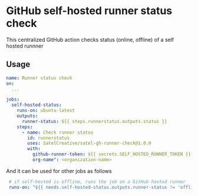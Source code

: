 # GitHub self-hosted runner status check 
This centralized GitHub action checks status (online, offline) of a self hosted runnner 

## Usage 
```yml
name: Runner status check
on:
  ... 

jobs:
  self-hosted-status:
    runs-on: ubuntu-latest
    outputs:
      runner-status: ${{ steps.runnerstatus.outputs.status }}
    steps:
      - name: Check runner status
        id: runnerstatus
        uses: SatelCreative/satel-gh-runner-check@1.0.0
        with:       
          github-runner-token: ${{ secrets.SELF_HOSTED_RUNNER_TOKEN }} #Fine grained token with access to self hosted runners only 
          org-name": <organization-name>
```
        
And it can be used for other jobs as follows
```yml
 # if self-hosted is offline, runs the job on a GitHub hosted runner
 runs-on: "${{ needs.self-hosted-status.outputs.runner-status != 'offline' && 'self-hosted' || 'ubuntu-latest' }}" 
```
